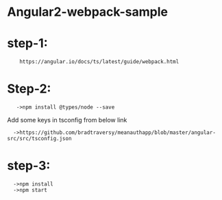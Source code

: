 # Angular2-webpack-sample

# step-1:
   
        https://angular.io/docs/ts/latest/guide/webpack.html

# Step-2:

       ->npm install @types/node --save

  Add some keys in tsconfig from below link

      ->https://github.com/bradtraversy/meanauthapp/blob/master/angular-src/src/tsconfig.json

# step-3:

      ->npm install
      ->npm start 
